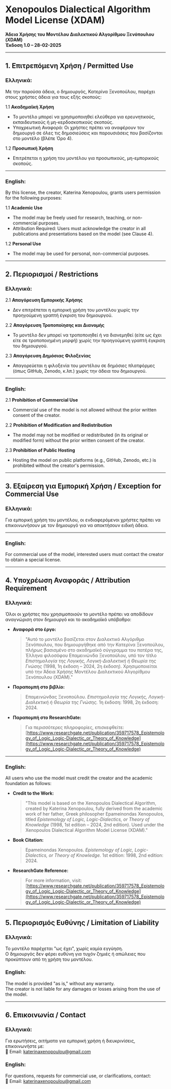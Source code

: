 # Xenopoulos Dialectical Algorithm Model License (XDAM)  
**Άδεια Χρήσης του Μοντέλου Διαλεκτικού Αλγορίθμου Ξενόπουλου (XDAM)**  
**Έκδοση 1.0 – 28-02-2025**

---

## 1. Επιτρεπόμενη Χρήση / Permitted Use  

### Ελληνικά:  
Με την παρούσα άδεια, ο δημιουργός, Κατερίνα Ξενοπούλου, παρέχει στους χρήστες άδεια για τους εξής σκοπούς:  

1.1 **Ακαδημαϊκή Χρήση**  
- Το μοντέλο μπορεί να χρησιμοποιηθεί ελεύθερα για ερευνητικούς, εκπαιδευτικούς ή μη-κερδοσκοπικούς σκοπούς.  
- Υποχρεωτική Αναφορά: Οι χρήστες πρέπει να αναφέρουν τον δημιουργό σε όλες τις δημοσιεύσεις και παρουσιάσεις που βασίζονται στο μοντέλο (βλέπε Όρο 4).  

1.2 **Προσωπική Χρήση**  
- Επιτρέπεται η χρήση του μοντέλου για προσωπικούς, μη-εμπορικούς σκοπούς.  

---

### English:  
By this license, the creator, Katerina Xenopoulou, grants users permission for the following purposes:  

1.1 **Academic Use**  
- The model may be freely used for research, teaching, or non-commercial purposes.  
- Attribution Required: Users must acknowledge the creator in all publications and presentations based on the model (see Clause 4).  

1.2 **Personal Use**  
- The model may be used for personal, non-commercial purposes.  

---

## 2. Περιορισμοί / Restrictions  

### Ελληνικά:  
2.1 **Απαγόρευση Εμπορικής Χρήσης**  
- Δεν επιτρέπεται η εμπορική χρήση του μοντέλου χωρίς την προηγούμενη γραπτή έγκριση του δημιουργού.  

2.2 **Απαγόρευση Τροποποίησης και Διανομής**  
- Το μοντέλο δεν μπορεί να τροποποιηθεί ή να διανεμηθεί (είτε ως έχει είτε σε τροποποιημένη μορφή) χωρίς την προηγούμενη γραπτή έγκριση του δημιουργού.  

2.3 **Απαγόρευση Δημόσιας Φιλοξενίας**  
- Απαγορεύεται η φιλοξενία του μοντέλου σε δημόσιες πλατφόρμες (όπως GitHub, Zenodo, κ.λπ.) χωρίς την άδεια του δημιουργού.  

---

### English:  
2.1 **Prohibition of Commercial Use**  
- Commercial use of the model is not allowed without the prior written consent of the creator.  

2.2 **Prohibition of Modification and Redistribution**  
- The model may not be modified or redistributed (in its original or modified form) without the prior written consent of the creator.  

2.3 **Prohibition of Public Hosting**  
- Hosting the model on public platforms (e.g., GitHub, Zenodo, etc.) is prohibited without the creator's permission.  

---

## 3. Εξαίρεση για Εμπορική Χρήση / Exception for Commercial Use  

### Ελληνικά:  
Για εμπορική χρήση του μοντέλου, οι ενδιαφερόμενοι χρήστες πρέπει να επικοινωνήσουν με τον δημιουργό για να αποκτήσουν ειδική άδεια.  

---

### English:  
For commercial use of the model, interested users must contact the creator to obtain a special license.  

---

## 4. Υποχρέωση Αναφοράς / Attribution Requirement  

### Ελληνικά:  
Όλοι οι χρήστες που χρησιμοποιούν το μοντέλο πρέπει να αποδίδουν αναγνώριση στον δημιουργό και το ακαδημαϊκό υπόβαθρο:  

- **Αναφορά στο έργο:**  
  > "Αυτό το μοντέλο βασίζεται στον Διαλεκτικό Αλγόριθμο Ξενόπουλου, που δημιουργήθηκε από την Κατερίνα Ξενοπούλου, πλήρως βασισμένο στο ακαδημαϊκό σύγγραμμα του πατέρα της, Έλληνα φιλοσόφου Επαμεινώνδα Ξενοπούλου, υπό τον τίτλο *Επιστημολογία της Λογικής, Λογική-Διαλεκτική ή Θεωρία της Γνώσης* (1998, 1η έκδοση – 2024, 2η έκδοση). Χρησιμοποιείται υπό την Άδεια Χρήσης Μοντέλου Διαλεκτικού Αλγορίθμου Ξενόπουλου (XDAM)."  

- **Παραπομπή στο βιβλίο:**  
  > Επαμεινώνδας Ξενοπούλου. *Επιστημολογία της Λογικής, Λογική-Διαλεκτική ή Θεωρία της Γνώσης.* 1η έκδοση: 1998, 2η έκδοση: 2024.  

- **Παραπομπή στο ResearchGate:**  
  > Για περισσότερες πληροφορίες, επισκεφθείτε:  
  [https://www.researchgate.net/publication/359717578_Epistemology_of_Logic_Logic-Dialectic_or_Theory_of_Knowledge](https://www.researchgate.net/publication/359717578_Epistemology_of_Logic_Logic-Dialectic_or_Theory_of_Knowledge)  

---

### English:  
All users who use the model must credit the creator and the academic foundation as follows:  

- **Credit to the Work:**  
  > "This model is based on the Xenopoulos Dialectical Algorithm, created by Katerina Xenopoulou, fully derived from the academic work of her father, Greek philosopher Epameinondas Xenopoulos, titled *Epistemology of Logic, Logic-Dialectics, or Theory of Knowledge* (1998, 1st edition – 2024, 2nd edition). Used under the Xenopoulos Dialectical Algorithm Model License (XDAM)."  

- **Book Citation:**  
  > Epameinondas Xenopoulos. *Epistemology of Logic, Logic-Dialectics, or Theory of Knowledge.* 1st edition: 1998, 2nd edition: 2024.  

- **ResearchGate Reference:**  
  > For more information, visit:  
  [https://www.researchgate.net/publication/359717578_Epistemology_of_Logic_Logic-Dialectic_or_Theory_of_Knowledge](https://www.researchgate.net/publication/359717578_Epistemology_of_Logic_Logic-Dialectic_or_Theory_of_Knowledge)  

---

## 5. Περιορισμός Ευθύνης / Limitation of Liability  

### Ελληνικά:  
Το μοντέλο παρέχεται "ως έχει", χωρίς καμία εγγύηση.  
Ο δημιουργός δεν φέρει ευθύνη για τυχόν ζημιές ή απώλειες που προκύπτουν από τη χρήση του μοντέλου.  

### English:  
The model is provided "as is," without any warranty.  
The creator is not liable for any damages or losses arising from the use of the model.  

---

## 6. Επικοινωνία / Contact  

### Ελληνικά:  
Για ερωτήσεις, αιτήματα για εμπορική χρήση ή διευκρινίσεις, επικοινωνήστε με:  
📧 Email: [katerinaxenopoulou@gmail.com](mailto:katerinaxenopoulou@gmail.com)

### English:  
For questions, requests for commercial use, or clarifications, contact:  
📧 Email: [katerinaxenopoulou@gmail.com](mailto:katerinaxenopoulou@gmail.com)
